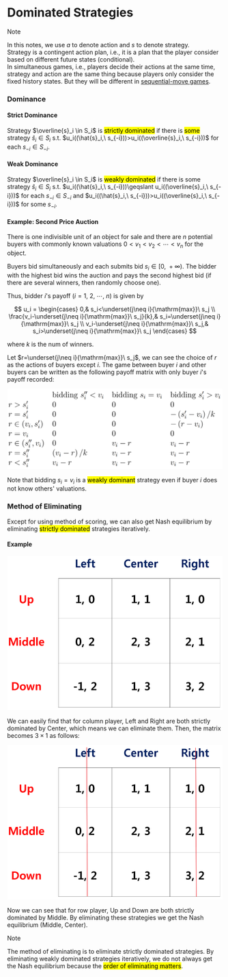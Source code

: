 # Dominated Strategies

> [!NOTE]
> In this notes, we use $a$ to denote action and $s$ to denote strategy.<br>Strategy is a contingent action plan, i.e., it is a plan that the player consider based on different future states (conditional).<br>In simultaneous games, i.e., players decide their actions at the same time, strategy and action are the same thing because players only consider the fixed history states. But they will be different in [sequential-move games](/courses/game_theory/4_sequential_move_games.md#formal-definition).

### Dominance

#### Strict Dominance

Strategy $\overline{s}_i \in S_i$ is <mark>strictly dominated</mark> if there is <mark>some</mark> strategy $\hat{s}_i \in S_i$ s.t. $u_i((\hat{s}_i,\ s_{-i}))>u_i((\overline{s}_i,\ s_{-i}))$ for each $s_{-i} \in S_{-i}$.

#### Weak Dominance

Strategy $\overline{s}_i \in S_i$ is <mark>weakly dominated</mark> if there is some strategy $\hat{s}_i \in S_i$ s.t. $u_i((\hat{s}_i,\ s_{-i}))\geqslant u_i((\overline{s}_i,\ s_{-i}))$ for each $s_{-i} \in S_{-i}$ and $u_i((\hat{s}_i,\ s_{-i}))>u_i((\overline{s}_i,\ s_{-i}))$ for some $s_{-i}$.

#### Example: Second Price Auction

There is one indivisible unit of an object for sale and there are $n$ potential buyers with commonly known valuations $0<v_1<v_2<\cdots<v_{n}$ for the object.

Buyers bid simultaneously and each submits bid $s_i \in [0,\ +\infty)$. The bidder with the highest bid wins the auction and pays the second highest bid (if there are several winners, then randomly choose one).

Thus, bidder $i$'s payoff ($i=1,\ 2,\ \cdots,\ n$) is given by 

$$
u_i = \begin{cases}
  0,& s_i<\underset{j\neq i}{\mathrm{max}}\ s_j \\
  \frac{v_i-\underset{j\neq i}{\mathrm{max}}\ s_j}{k},& s_i=\underset{j\neq i}{\mathrm{max}}\ s_j \\
  v_i-\underset{j\neq i}{\mathrm{max}}\ s_j,& s_i>\underset{j\neq i}{\mathrm{max}}\ s_j
\end{cases}
$$

where $k$ is the num of winners.

Let $r=\underset{j\neq i}{\mathrm{max}}\ s_j$, we can see the choice of $r$ as the actions of buyers except $i$. The game between buyer $i$ and other buyers can be written as the following payoff matrix with only buyer $i$'s payoff recorded: 

<div align='center'>

![](image/2022-02-28-09-10-56.png)
</div align='center'>

Note that bidding $s_i = v_i$ is a <mark>weakly dominant</mark> strategy even if buyer $i$ does not know others' valuations.

### Method of Eliminating

Except for using method of scoring, we can also get Nash equilibrium by eliminating <mark>strictly dominated</mark> strategies iteratively.

#### Example

<div align='center'>

![](image/2022-03-02-10-46-34.png)
</div align='center'>

We can easily find that for column player, $\text{Left}$ and $\text{Right}$ are both strictly dominated by $\text{Center}$, which means we can eliminate them. Then, the matrix becomes $3\times 1$ as follows: 

<div align='center'>

![](image/2022-03-02-10-51-15.png)
</div align='center'>

Now we can see that for row player, $\text{Up}$ and $\text{Down}$ are both strictly dominated by $\text{Middle}$. By eliminating these strategies we get the Nash equilibrium $(\text{Middle},\ \text{Center})$.

> [!NOTE]
> The method of eliminating is to eliminate strictly dominated strategies. By eliminating weakly dominated strategies iteratively, we do not always get the Nash equilibrium because the <mark>order of eliminating matters</mark>.